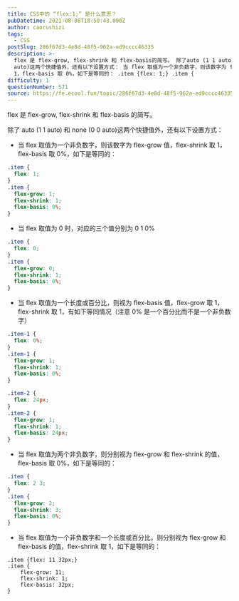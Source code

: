 ```yaml
---
title: CSS中的 “flex:1;” 是什么意思？
pubDatetime: 2021-08-08T18:50:43.000Z
author: caorushizi
tags:
  - CSS
postSlug: 286f67d3-4e8d-48f5-962a-ed9cccc46335
description: >-
  flex 是 flex-grow, flex-shrink 和 flex-basis的简写。 除了auto (1 1 auto) 和 none (0 0
  auto)这两个快捷值外，还有以下设置方式： 当 flex 取值为一个非负数字，则该数字为 flex-grow 值，flex-shrink 取
  1，flex-basis 取 0%，如下是等同的： .item {flex: 1;} .item {
difficulty: 1
questionNumber: 571
source: https://fe.ecool.fun/topic/286f67d3-4e8d-48f5-962a-ed9cccc46335
---
```


flex 是 flex-grow, flex-shrink 和 flex-basis 的简写。

除了 auto (1 1 auto) 和 none (0 0 auto)这两个快捷值外，还有以下设置方式：

- 当 flex 取值为一个非负数字，则该数字为 flex-grow 值，flex-shrink 取 1，flex-basis 取 0%，如下是等同的：

```css
.item {
  flex: 1;
}
.item {
  flex-grow: 1;
  flex-shrink: 1;
  flex-basis: 0%;
}
```

- 当 flex 取值为 0 时，对应的三个值分别为 0 1 0%

```css
.item {
  flex: 0;
}
.item {
  flex-grow: 0;
  flex-shrink: 1;
  flex-basis: 0%;
}
```

- 当 flex 取值为一个长度或百分比，则视为 flex-basis 值，flex-grow 取 1，flex-shrink 取 1，有如下等同情况（注意 0% 是一个百分比而不是一个非负数字）

```css
.item-1 {
  flex: 0%;
}
.item-1 {
  flex-grow: 1;
  flex-shrink: 1;
  flex-basis: 0%;
}

.item-2 {
  flex: 24px;
}
.item-2 {
  flex-grow: 1;
  flex-shrink: 1;
  flex-basis: 24px;
}
```

- 当 flex 取值为两个非负数字，则分别视为 flex-grow 和 flex-shrink 的值，flex-basis 取 0%，如下是等同的：

```css
.item {
  flex: 2 3;
}
.item {
  flex-grow: 2;
  flex-shrink: 3;
  flex-basis: 0%;
}
```

- 当 flex 取值为一个非负数字和一个长度或百分比，则分别视为 flex-grow 和 flex-basis 的值，flex-shrink 取 1，如下是等同的：

```
.item {flex: 11 32px;}
.item {
    flex-grow: 11;
    flex-shrink: 1;
    flex-basis: 32px;
}
```
